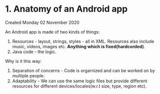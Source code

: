 # 1. Anatomy of an Android app
Created Monday 02 November 2020

An Android app is made of two kinds of things:

1. Resources - layout, strings, styles - all in XML. Resources also include music, videos, images etc. **Anything which is fixed(hardcorded)**.
2. Java code - the logic.


Why is it this way:

1. Separation of concerns - Code is orgarnized and can be worked on by multiple people.
2. Adaptability - We can use the same logic files but provide different resources for different devices/locales(w.r.t size, type, region etc).


